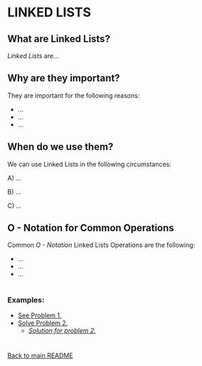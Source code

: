 # LINKED LISTS
<!-- ![MENU](/IMAGES/LIST/)-->


<h2>What are Linked Lists?</h2>

*Linked Lists* are...

<h2>Why are they important?</h2>

They are important for the following reasons:

- ...
- ...
- ...

<h2>When do we use them?</h2>

We can use Linked Lists in the following circumstances:

A) ...

B) ...

C) ...

<h2> O - Notation for Common Operations </h2>

Common *O - Notation* Linked Lists Operations are the following:

- ...
- ...
- ...

# <h3> Examples:</h3>

- [See Problem 1.](2.LINKED_LIST_PROBLEM_1.py)
- [Solve Problem 2.](3.LINKED_LIST_PROBLEM_2.py)
    - [*Solution for problem 2.*](4.SOLUTION_PROBLEM_2.py)

#
[Back to main README](../README.md)